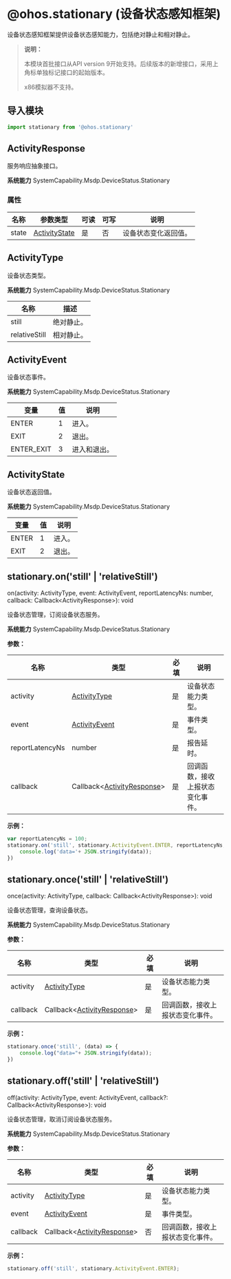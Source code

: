 # @ohos.stationary (设备状态感知框架)

设备状态感知框架提供设备状态感知能力，包括绝对静止和相对静止。

> **说明：**
>
> 本模块首批接口从API version 9开始支持。后续版本的新增接口，采用上角标单独标记接口的起始版本。
>
> x86模拟器不支持。

## 导入模块

```js
import stationary from '@ohos.stationary'
```

## ActivityResponse

服务响应抽象接口。

**系统能力** SystemCapability.Msdp.DeviceStatus.Stationary

### 属性

| 名称 | 参数类型 | 可读 | 可写 | 说明 |
| -------- | -------- | -------- | -------- | -------- |
| state | [ActivityState](#activitystate) | 是 | 否 | 设备状态变化返回值。 |

## ActivityType

设备状态类型。

**系统能力** SystemCapability.Msdp.DeviceStatus.Stationary

| 名称 | 描述 |
| -------- | -------- |
| still | 绝对静止。 |
| relativeStill | 相对静止。 |

## ActivityEvent

设备状态事件。

**系统能力** SystemCapability.Msdp.DeviceStatus.Stationary

| 变量                             | 值    | 说明                                       |
| ------------------------------ | ---- | ---------------------------------------- |
| ENTER         | 1    | 进入。   |
| EXIT | 2   | 退出。 |
| ENTER_EXIT | 3   | 进入和退出。 |

## ActivityState

设备状态返回值。

**系统能力** SystemCapability.Msdp.DeviceStatus.Stationary

| 变量                             | 值    | 说明                                       |
| ------------------------------ | ---- | ---------------------------------------- |
| ENTER         | 1    | 进入。   |
| EXIT | 2   | 退出。 |

## stationary.on('still' | 'relativeStill')

on(activity: ActivityType, event: ActivityEvent, reportLatencyNs: number, callback: Callback&lt;ActivityResponse&gt;): void

设备状态管理，订阅设备状态服务。

**系统能力** SystemCapability.Msdp.DeviceStatus.Stationary

**参数：**

| 名称                  | 类型                                               | 必填 | 说明                          |
| -------------------- | -------------------------------------------------- | ---- | ---------------------------- |
| activity  | [ActivityType](#activitytype)  | 是   | 设备状态能力类型。              |
| event  | [ActivityEvent](#activityevent)  | 是   | 事件类型。              |
| reportLatencyNs  | number  | 是   | 报告延时。              |
| callback             | Callback<[ActivityResponse](#activityresponse)\>  | 是   | 回调函数，接收上报状态变化事件。    |

**示例：**

```js
var reportLatencyNs = 100;
stationary.on('still', stationary.ActivityEvent.ENTER, reportLatencyNs, (data) => {
    console.log('data='+ JSON.stringify(data));
})
```

## stationary.once('still' | 'relativeStill')

once(activity: ActivityType, callback: Callback&lt;ActivityResponse&gt;): void

设备状态管理，查询设备状态。

**系统能力** SystemCapability.Msdp.DeviceStatus.Stationary

**参数：**

| 名称                  | 类型                                               | 必填 | 说明                          |
| -------------------- | -------------------------------------------------- | ---- | ---------------------------- |
| activity  | [ActivityType](#activitytype)  | 是   | 设备状态能力类型。              |
| callback             | Callback<[ActivityResponse](#activityresponse)\>  | 是   | 回调函数，接收上报状态变化事件。    |

**示例：**

```js
stationary.once('still', (data) => {
    console.log("data="+ JSON.stringify(data));
})
```

## stationary.off('still' | 'relativeStill')

off(activity: ActivityType, event: ActivityEvent, callback?: Callback&lt;ActivityResponse&gt;): void

设备状态管理，取消订阅设备状态服务。

**系统能力** SystemCapability.Msdp.DeviceStatus.Stationary

**参数：**

| 名称                  | 类型                                               | 必填 | 说明                          |
| -------------------- | -------------------------------------------------- | ---- | ---------------------------- |
| activity  | [ActivityType](#activitytype)  | 是   | 设备状态能力类型。              |
| event  | [ActivityEvent](#activityevent)  | 是   | 事件类型。              |
| callback             | Callback<[ActivityResponse](#activityresponse)\>  | 否   | 回调函数，接收上报状态变化事件。    |

**示例：**

```js
stationary.off('still', stationary.ActivityEvent.ENTER);
```
